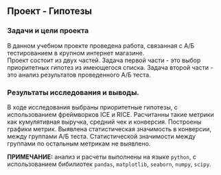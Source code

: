 ## Проект - Гипотезы

### Задачи и цели проекта

В данном учебном проекте проведена работа, связанная с А/Б тестированием в крупном интернет магазине.\
Проект состоит из двух частей. Задача первой части - это выбор приоритетных гипотез из имеющегося списка. Задача второй части - это анализ результатов проведенного А/Б теста.

### Результаты исследования и выводы.

В ходе исследования выбраны приоритетные гипотезы, с использованием фреймворков ICE и RICE. Расчитанны такие метрики как кумулятивная выручка, средний чек и конверсия. Построены графики метрик. Выявлена статистическая значимость в конверсии, между группами А/Б теста. Статистической значимости между группами по остальным метрикам не выявлено.



**ПРИМЕЧАНИЕ:** анализ и расчеты выполнены на языке `python`, с использованием бибилиотек `pandas`, `matplotlib`, `seaborn`, `numpy`, `scipy`.